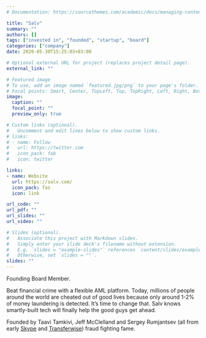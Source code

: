 ```yaml
---
# Documentation: https://sourcethemes.com/academic/docs/managing-content/

title: "Salv"
summary: ""
authors: []
tags: ["invested in", "founded", "startup", "board"]
categories: ["company"]
date: 2020-05-30T15:25:03+03:00

# Optional external URL for project (replaces project detail page).
external_link: ""

# Featured image
# To use, add an image named `featured.jpg/png` to your page's folder.
# Focal points: Smart, Center, TopLeft, Top, TopRight, Left, Right, BottomLeft, Bottom, BottomRight.
image:
  caption: ""
  focal_point: ""
  preview_only: true

# Custom links (optional).
#   Uncomment and edit lines below to show custom links.
# links:
# - name: Follow
#   url: https://twitter.com
#   icon_pack: fab
#   icon: twitter

links:
- name: Website
  url: https://salv.com/
  icon_pack: fas
  icon: link

url_code: ""
url_pdf: ""
url_slides: ""
url_video: ""

# Slides (optional).
#   Associate this project with Markdown slides.
#   Simply enter your slide deck's filename without extension.
#   E.g. `slides = "example-slides"` references `content/slides/example-slides.md`.
#   Otherwise, set `slides = ""`.
slides: ""
---
```

Founding Board Member.

Beat financial crime with a flexible AML platform. Today, millions of people around the world are cheated out of good lives because only around 1-2% of money laundering is detected. It’s time to change that. Salv knows smartly-built tech will finally help the good guys get ahead.

Founded by Taavi Tamkivi, Jeff McClelland and Sergey Rumjantsev (all from early [Skype](/project/skype) and [Transferwise](/project/transferwise)) fraud fighting fame.
